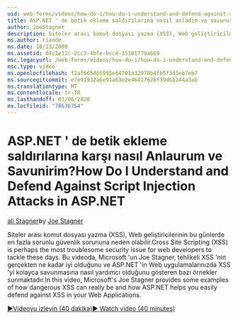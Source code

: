```yaml
---
uid: web-forms/videos/how-do-i/how-do-i-understand-and-defend-against-script-injection-attacks-in-aspnet
title: ASP.NET ' de betik ekleme saldırılarına nasıl anladım ve savunurum | Microsoft Docs
author: JoeStagner
description: Siteler arası komut dosyası yazma (XSS), Web geliştiricilerinin bu günlerde en fazla sorunlu güvenlik sorununa neden olabilir. Bu videoda, Microsoft 'un ali Stagner Pro...
ms.author: riande
ms.date: 10/13/2009
ms.assetid: 84c1e12c-2cc3-4bfe-bcc4-35381779a669
msc.legacyurl: /web-forms/videos/how-do-i/how-do-i-understand-and-defend-against-script-injection-attacks-in-aspnet
msc.type: video
ms.openlocfilehash: f2af665465995e64701a32970b4fb5f3d5eb7eb7
ms.sourcegitcommit: e7e91932a6e91a63e2e46417626f39d6b244a3ab
ms.translationtype: MT
ms.contentlocale: tr-TR
ms.lasthandoff: 03/06/2020
ms.locfileid: "78636754"
---
```

# <a name="how-do-i-understand-and-defend-against-script-injection-attacks-in-aspnet"></a><span data-ttu-id="d7573-104">ASP.NET ' de betik ekleme saldırılarına karşı nasıl Anlaurum ve Savunirim?</span><span class="sxs-lookup"><span data-stu-id="d7573-104">How Do I Understand and Defend Against Script Injection Attacks in ASP.NET</span></span>

<span data-ttu-id="d7573-105">[ali Stagner](https://github.com/JoeStagner)</span><span class="sxs-lookup"><span data-stu-id="d7573-105">by [Joe Stagner](https://github.com/JoeStagner)</span></span>

<span data-ttu-id="d7573-106">Siteler arası komut dosyası yazma (XSS), Web geliştiricilerinin bu günlerde en fazla sorunlu güvenlik sorununa neden olabilir.</span><span class="sxs-lookup"><span data-stu-id="d7573-106">Cross Site Scripting (XSS) is perhaps the most troublesome security issue for web developers to tackle these days.</span></span> <span data-ttu-id="d7573-107">Bu videoda, Microsoft 'un Joe Stagner, tehlikeli XSS 'nin gerçekten ne kadar iyi olduğunu ve ASP.NET 'in Web uygulamalarınızda XSS 'yi kolayca savunmasına nasıl yardımcı olduğunu gösteren bazı örnekler sunmaktadır.</span><span class="sxs-lookup"><span data-stu-id="d7573-107">In this video, Microsoft's Joe Stagner provides some examples of how dangerous XSS can really be and how ASP.NET helps you easily defend against XSS in your Web Applications.</span></span>

[<span data-ttu-id="d7573-108">&#9654;Videoyu izleyin (40 dakika)</span><span class="sxs-lookup"><span data-stu-id="d7573-108">&#9654; Watch video (40 minutes)</span></span>](https://channel9.msdn.com/Blogs/ASP-NET-Site-Videos/how-do-i-understand-and-defend-against-script-injection-attacks-in-aspnet)
